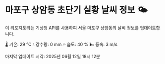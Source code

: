 
# 마포구 상암동 초단기 실황 날씨 정보 🌤️

이 리포지토리는 기상청 API를 사용하여 서울 마포구 상암동의 날씨 정보를 업데이트합니다. 

🌡️ 기온: 29 ℃
💧 강수량: 0 mm
💦 습도: 40 %
🌬️ 풍속: 3 m/s

마지막 업데이트 시각: 2025년 06월 12일 18시 12분    
